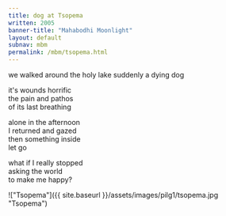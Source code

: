 ```yaml
---
title: dog at Tsopema
written: 2005
banner-title: "Mahabodhi Moonlight" 
layout: default
subnav: mbm
permalink: /mbm/tsopema.html
---
```


<div class="poem">
we walked around  
the holy lake  
suddenly  
a dying dog
 
it's wounds horrific  
the pain and pathos  
of its last breathing
 
alone in the afternoon  
I returned and gazed  
then something inside  
let go

 
what if I really stopped  
asking the world  
to make me happy?
</div>

!["Tsopema"]({{ site.baseurl }}/assets/images/pilg1/tsopema.jpg "Tsopema")
